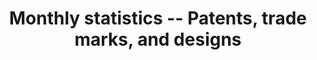 ---
description: These statistics include monthly data for designs, patents, trade marks.
doi: ' '
record_creation_timestamp: 09/02/2021, 10:13:39
shortname: uk_ipo_monthly
title: Monthly statistics -- Patents, trade marks, and designs
url: https://www.gov.uk/government/statistics/monthly-statistics-patents-trade-marks-and-designs-july-2021
uuid: a16242e8-fe81-49eb-bf1d-4df0a1927738
---